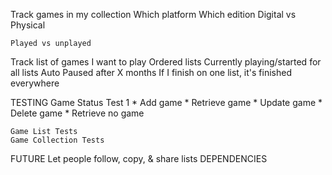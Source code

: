 Track games in my collection
    Which platform
    Which edition
    Digital vs Physical
    
    Played vs unplayed

Track list of games I want to play
    Ordered lists
    Currently playing/started for all lists
        Auto Paused after X months
        If I finish on one list, it's finished everywhere
        

TESTING
    Game Status Test 1 
        * Add game
        * Retrieve game
        * Update game
        * Delete game
        * Retrieve no game

    Game List Tests
    Game Collection Tests

FUTURE
    Let people follow, copy, & share lists
    DEPENDENCIES